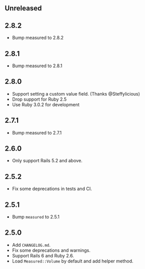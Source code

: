 Unreleased
-----



2.8.2
-----

* Bump measured to 2.8.2

2.8.1
-----

* Bump measured to 2.8.1

2.8.0
-----

* Support setting a custom value field. (Thanks @Steffylicious)
* Drop support for Ruby 2.5
* Use Ruby 3.0.2 for development

2.7.1
-----

* Bump measured to 2.7.1

2.6.0
-----

* Only support Rails 5.2 and above.


2.5.2
-----

* Fix some deprecations in tests and CI.

2.5.1
-----

* Bump `measured` to 2.5.1

2.5.0
-----

* Add `CHANGELOG.md`.
* Fix some deprecations and warnings.
* Support Rails 6 and Ruby 2.6.
* Load `Measured::Volume` by default and add helper method.
